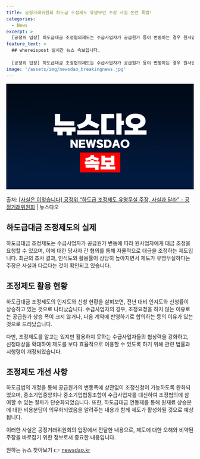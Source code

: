 ```yaml
---
title: 공정거래위원회 하도급 조정제도 유명무인 주장 사실 논란 폭발!
categories:
  - News
excerpt: >
  [공정위 입장] 하도급대금 조정협의제도는 수급사업자가 공급원가 등이 변동하는 경우 원사업자에게 하도급대금 조…
feature_text: >
  ## whereispost 실시간 뉴스 속보입니다.

  [공정위 입장] 하도급대금 조정협의제도는 수급사업자가 공급원가 등이 변동하는 경우 원사업자에게 하도급대금 조…
image: '/assets/img/newsdao_breakingnews.jpg'
---
```


![뉴스다오 속보](/assets/img/newsdao_breakingnews.jpg)

<p>출처: <a href="https://newsdao.kr/2955" rel="dofollow">[사실은 이렇습니다] 공정위 “하도급 조정제도 유명무실 주장, 사실과 달라” - 공정거래위원회</a> | 뉴스다오</p>

<h2 data-ke-size="size26">하도급대금 조정제도의 실제</h2>
<p data-ke-size="size16">하도급대금 조정제도는 수급사업자가 공급원가 변동에 따라 원사업자에게 대금 조정을 요청할 수 있으며, 이에 대한 당사자 간 협의를 통해 자율적으로 대금을 조정하는 제도입니다. 최근의 조사 결과, 인식도와 활용률이 상당히 높아지면서 제도가 유명무실하다는 주장은 사실과 다르다는 것이 확인되고 있습니다.</p>

<h2 data-ke-size="size26">조정제도 활용 현황</h2>
<p data-ke-size="size16">하도급대금 조정제도의 인지도와 신청 현황을 살펴보면, 전년 대비 인지도와 신청률이 상승하고 있는 것으로 나타났습니다. 수급사업자의 경우, 조정요청을 하지 않는 이유로는 공급원가 상승 폭이 크지 않거나, 다음 계약에 반영하기로 합의하는 등의 이유가 있는 것으로 드러났습니다.</p>

<p data-ke-size="size16">다만, 조정제도를 알고는 있지만 활용하지 못하는 수급사업자들의 협상력을 강화하고, 신청대상을 확대하여 제도를 보다 효율적으로 이용할 수 있도록 하기 위해 관련 법률과 시행령이 개정되었습니다.</p>

<h2 data-ke-size="size26">조정제도 개선 사항</h2>
<p data-ke-size="size16">하도급법의 개정을 통해 공급원가의 변동폭에 상관없이 조정신청이 가능하도록 완화되었으며, 중소기업중앙회나 중소기업협동조합이 수급사업자를 대신하여 조정협의에 참여할 수 있는 절차가 단순화되었습니다. 또한, 하도급대금 연동제를 통해 원재료 상승분에 대한 비용분담이 의무화되었음을 알려주는 내용과 함께 제도가 활성화될 것으로 예상됩니다.</p>

<p data-ke-size="size16">이러한 사실은 공정거래위원회의 입장에서 전달한 내용으로, 제도에 대한 오해와 비약된 주장을 바로잡기 위한 정보로서 중요한 내용입니다.</p>
 

원하는 뉴스 찾아보기 👉 <a href="https://newsdao.kr" rel="dofollow">newsdao.kr</a>


